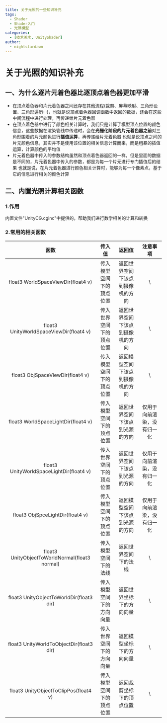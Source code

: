 ```yaml
---
title: 关于光照的一些知识补充
tags:
  - Shader
  - Shader入门
  - 光照模型
categories:
  - [技术美术, UnityShader]
author:
  - nightstardawn
---
```


# 关于光照的知识补充

## 一、为什么逐片元着色器比逐顶点着色器更加平滑

- 在顶点着色器和片元着色器之间还存在其他流程(裁剪、屏幕映射、三角形设置、三角形遍历···)，也就是说顶点着色器回调函数中返回的数据，还会在这些中间流程中进行处理，再传递给片元着色器
- 在顶点着色器中进行了颜色相关计算时，我们只是计算了模型顶点位置的颜色信息，这些数据在渲染管线中传递时，会在**光栅化阶段的片元着色器之前**对三角形围着的片元颜色进行**插值运算**，再传递给片元着色器
  也就是说顶点之间的片元颜色信息，其实并不是使用该位置的相关信息计算而来，而是粗暴的插值运算，计算颜色的平均值
- 片元着色器中传入的参数结构虽然和顶点着色器返回的一样，但是里面的数据是不同的，片元着色器中传入的参数，都是为每一个片元进行专门插值后的结果
  也就是说，在片元着色器进行颜色相关计算时，能够为每一个像素点，基于它的信息进行相关的颜色计算

## 二、内置光照计算相关函数

### 1.作用

内置文件"UnityCG.cginc"中提供的，帮助我们进行数学相关的计算和转换

### 2.常用的相关函数

|                      函数                      |          传入值          |              返回值              |          注意事项          |
| :--------------------------------------------: | :----------------------: | :------------------------------: | :------------------------: |
|       float3 WorldSpaceViewDir(float4 v)       | 传入模型空间下的顶点位置 | 返回世界空间下该点到摄像机的方向 |             \              |
|    float3 UnityWorldSpaceViewDir(float4 v)     | 传入世界空间下的顶点位置 | 返回世界空间下该点到摄像机的方向 |             \              |
|        float3 ObjSpaceViewDir(float4 v)        | 传入模型空间下的顶点位置 | 返回模型空间下该点到摄像机的方向 |             \              |
|      float3 WorldSpaceLightDir(float4 v)       | 传入模型空间下的顶点位置 |  返回世界空间下该点到光源的方向  | 仅用于向前渲染，没有归一化 |
|    float3 UnityWorldSpaceLightDir(float4 v)    | 传入世界空间下的顶点位置 |  返回世界空间下该点到光源的方向  | 仅用于向前渲染，没有归一化 |
|        float3 ObjSpceLightDir(float4 v)        | 传入模型空间下的顶点位置 |  返回模型空间下该点到光源的方向  | 仅用于向前渲染，没有归一化 |
| float3 UnityObjectToWorldNormal(float3 normal) |   传入模型空间下的法线   |       返回世界空间下的法线       |             \              |
|    float3 UnityObjectToWorldDir(float3 dir)    | 传入模型空间下的方向向量 |     返回世界坐标下的方向向量     |             \              |
|    float3 UnityWorldToObjectDir(float3 dir)    | 传入世界空间下的方向向量 |     返回模型坐标下的方向向量     |             \              |
|     float3 UnityObjectToClipPos(float4 v)      | 传入模型空间下的顶点位置 |     返回裁剪坐标下的顶点位置     |             \              |
